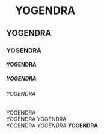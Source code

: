 <html>
<head><title>v</title></head>
<body>
<ul><h1>YOGENDRA</h1></ul>
<h2>YOGENDRA</h2>
<h3>YOGENDRA</h3>
<h4>YOGENDRA</h4>
<h5>YOGENDRA</h5>
<hl><h6>YOGENDRA</h6></hl>
<h7>YOGENDRA</h7><br>
<h8>YOGENDRA</h8>
<h9>YOGENDRA</h9><br>
<h10>YOGENDRA</h10>
<i><h11>YOGENDRA</h11></i>
<b><h12>YOGENDRA</h12></b>
</body>
</html>
